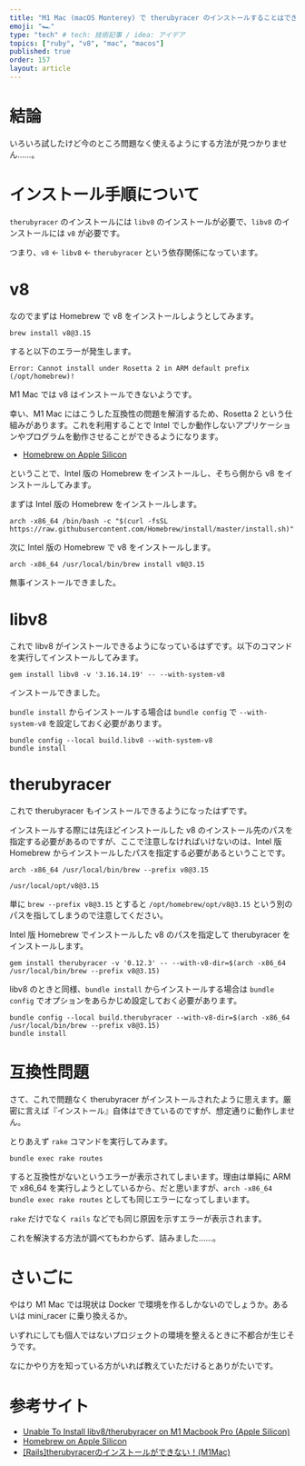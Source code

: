 ```yaml
---
title: "M1 Mac (macOS Monterey) で therubyracer のインストールすることはできるのだろうか？"
emoji: "🏎"
type: "tech" # tech: 技術記事 / idea: アイデア
topics: ["ruby", "v8", "mac", "macos"]
published: true
order: 157
layout: article
---
```


# 結論
いろいろ試したけど今のところ問題なく使えるようにする方法が見つかりません……。



# インストール手順について
`therubyracer` のインストールには `libv8` のインストールが必要で、`libv8` のインストールには `v8` が必要です。

つまり、`v8` ← `libv8` ← `therubyracer` という依存関係になっています。



# v8
なのでまずは Homebrew で v8 をインストールしようとしてみます。

```shell:Shell
brew install v8@3.15
```

すると以下のエラーが発生します。

```
Error: Cannot install under Rosetta 2 in ARM default prefix (/opt/homebrew)!
```

M1 Mac では v8 はインストールできないようです。

幸い、M1 Mac にはこうした互換性の問題を解消するため、Rosetta 2 という仕組みがあります。これを利用することで Intel でしか動作しないアプリケーションやプログラムを動作させることができるようになります。

* [Homebrew on Apple Silicon](https://soffes.blog/homebrew-on-apple-silicon)

ということで、Intel 版の Homebrew をインストールし、そちら側から v8 をインストールしてみます。

まずは Intel 版の Homebrew をインストールします。

```shell:Shell
arch -x86_64 /bin/bash -c "$(curl -fsSL https://raw.githubusercontent.com/Homebrew/install/master/install.sh)"
```

次に Intel 版の Homebrew で v8 をインストールします。

```shell:Shell
arch -x86_64 /usr/local/bin/brew install v8@3.15
```

無事インストールできました。


# libv8
これで libv8 がインストールできるようになっているはずです。以下のコマンドを実行してインストールしてみます。

```shell:Shell
gem install libv8 -v '3.16.14.19' -- --with-system-v8
```

インストールできました。

`bundle install` からインストールする場合は `bundle config` で `--with-system-v8` を設定しておく必要があります。

```shell:Shell
bundle config --local build.libv8 --with-system-v8
bundle install
```



# therubyracer
これで therubyracer もインストールできるようになったはずです。

インストールする際には先ほどインストールした v8 のインストール先のパスを指定する必要があるのですが、ここで注意しなければいけないのは、Intel 版 Homebrew からインストールしたパスを指定する必要があるということです。

```shell:Shell
arch -x86_64 /usr/local/bin/brew --prefix v8@3.15
```

```
/usr/local/opt/v8@3.15
```

単に `brew --prefix v8@3.15` とすると `/opt/homebrew/opt/v8@3.15` という別のパスを指してしまうので注意してください。

Intel 版 Homebrew でインストールした v8 のパスを指定して therubyracer をインストールします。

```shell:Shell
gem install therubyracer -v '0.12.3' -- --with-v8-dir=$(arch -x86_64 /usr/local/bin/brew --prefix v8@3.15)
```

libv8 のときと同様、`bundle install` からインストールする場合は `bundle config` でオプションをあらかじめ設定しておく必要があります。

```shell:Shell
bundle config --local build.therubyracer --with-v8-dir=$(arch -x86_64 /usr/local/bin/brew --prefix v8@3.15)
bundle install
```



# 互換性問題
さて、これで問題なく therubyracer がインストールされたように思えます。厳密に言えば『インストール』自体はできているのですが、想定通りに動作しません。

とりあえず `rake` コマンドを実行してみます。

```shell:Shell
bundle exec rake routes
```

すると互換性がないというエラーが表示されてしまいます。理由は単純に ARM で x86_64 を実行しようとしているから、だと思いますが、`arch -x86_64 bundle exec rake routes` としても同じエラーになってしまいます。

`rake` だけでなく `rails` などでも同じ原因を示すエラーが表示されます。

これを解決する方法が調べてもわからず、詰みました……。



# さいごに
やはり M1 Mac では現状は Docker で環境を作るしかないのでしょうか。あるいは mini_racer に乗り換えるか。

いずれにしても個人ではないプロジェクトの環境を整えるときに不都合が生じそうです。

なにかやり方を知っている方がいれば教えていただけるとありがたいです。



# 参考サイト
* [Unable To Install libv8/therubyracer on M1 Macbook Pro (Apple Silicon)](https://github.com/rubyjs/libv8/issues/312)
* [Homebrew on Apple Silicon](https://soffes.blog/homebrew-on-apple-silicon)
* [[Rails]therubyracerのインストールができない！(M1Mac)](https://asapoon.com/ruby/rails/2900/therubyracer-m1-mac/)
